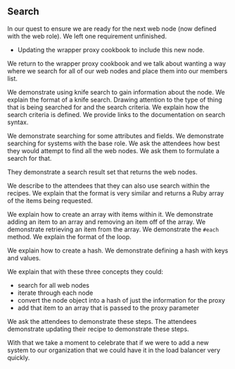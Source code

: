 ## Search

In our quest to ensure we are ready for the next web node (now defined with the web role). We left one requirement unfinished.

* Updating the wrapper proxy cookbook to include this new node.

We return to the wrapper proxy cookbook and we talk about wanting a way where we search for all of our web nodes and place them into our members list.

We demonstrate using knife search to gain information about the node. We explain the format of a knife search. Drawing attention to the type of thing that is being searched for and the search criteria. We explain how the search criteria is defined. We provide links to the documentation on search syntax.

We demonstrate searching for some attributes and fields. We demonstrate searching for systems with the base role. We ask the attendees how best they would attempt to find all the web nodes. We ask them to formulate a search for that.

They demonstrate a search result set that returns the web nodes.

We describe to the attendees that they can also use search within the recipes. We explain that the format is very similar and returns a Ruby array of the items being requested.

We explain how to create an array with items within it. We demonstrate adding an item to an array and removing an item off of the array. We demonstrate retrieving an item from the array. We demonstrate the `#each` method. We explain the format of the loop.

We explain how to create a hash. We demonstrate defining a hash with keys and values.

We explain that with these three concepts they could:

* search for all web nodes
* iterate through each node
* convert the node object into a hash of just the information for the proxy
* add that item to an array that is passed to the proxy parameter

We ask the attendees to demonstrate these steps. The attendees demonstrate updating their recipe to demonstrate these steps.

With that we take a moment to celebrate that if we were to add a new system to our organization that we could have it in the load balancer very quickly.




